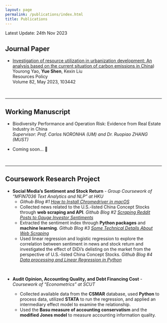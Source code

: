 ```yaml
---
layout: page
permalink: /publications/index.html
title: Publications
---
```


Latest Update: 24th Nov 2023

## Journal Paper

- [Investigation of resource utilization in urbanization development: An analysis based on the current situation of carbon emissions in China](https://www.sciencedirect.com/science/article/abs/pii/S0301420723001502))<br>Yourong Yao, **Yue Shen**, Kexin Liu<br>Resources Policy<br>Volume 82, May 2023, 103442

  <br>

---

## Working Manuscript

- Biodiversity Performance and Operation Risk: Evidence from Real Estate Industry in China<br>*Supervisor: Prof. Carlos NORONHA (UM) and Dr. Ruopiao ZHANG (MUST)*
- Coming soon... 🚀

  <br>

---

## Coursework Research Project

- **Social Media’s Sentiment and Stock Return** *- Group Coursework of “MFIN7036 Text Analytics and NLP” at HKU*
  - *Github Blog #1 [How to Install Chromedriver in macOS](https://buehlmaier.github.io/MFIN7036-student-blog-2023-02/how-to-install-chromedriver-in-macos-by-group-nlp-intelligence.html)*
  - Collected news related to the U.S.-listed China Concept Stocks through **web scraping and API**. *Github Blog #2 [Scraping Reddit Posts to Gauge Investor Sentiments](https://buehlmaier.github.io/MFIN7036-student-blog-2023-02/scraping-reddit-posts-to-gauge-investor-sentiments-by-group-nlp-intelligence.html)*
  - Extracted the sentiment index through **Python packages** and **machine learning**. *Github Blog #3 [Some Technical Details About Web Scraping](https://buehlmaier.github.io/MFIN7036-student-blog-2023-02/some-technical-details-about-web-scraping-by-group-nlp-intelligence.html)*
  - Used linear regression and logistic regression to explore the correlation between sentiment in news and stock return and investigated the effect of DiDi’s delisting on the market from the perspective of U.S.-listed China Concept Stocks. *Github Blog #4 [Data processing and Linear Regression in Python](https://buehlmaier.github.io/MFIN7036-student-blog-2023-02/data-processing-and-linear-regression-in-python-by-group-nlp-intelligence.html)*
  
<br>

- **Audit Opinion, Accounting Quality, and Debt Financing Cost** *- Coursework of “Econometrics” at SCUT*
  - Collected available data from the **CSMAR** database, used **Python** to process data, utilized **STATA** to run the regression, and applied an intermediary effect model to examine the relationship.
  - Used the **Basu measure of accounting conservatism** and the **modified Jones model** to measure accounting information quality.

  <br>
